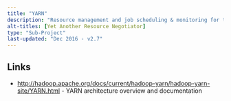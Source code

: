 ```yaml
---
title: "YARN"
description: "Resource management and job scheduling & monitoring for the Hadoop ecosystem.  Includes support for capacity guarantees amongst other scheduling options. Added as an Apache Hadoop sub-project as part of Hadoop 2.x (with a GA release as part of 2.2 in October 2013) having been started in January 2008."
alt-titles: [Yet Another Resource Negotiator]
type: "Sub-Project"
last-updated: "Dec 2016 - v2.7"
---
```

## Links

* <http://hadoop.apache.org/docs/current/hadoop-yarn/hadoop-yarn-site/YARN.html> - YARN architecture overview and documentation